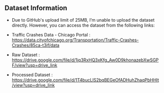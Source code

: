 ## Dataset Information

- Due to GitHub's upload limit of 25MB, I’m unable to upload the dataset directly. However, you can access the dataset from the following links:

- Traffic Crashes Data - Chicago Portal : https://data.cityofchicago.org/Transportation/Traffic-Crashes-Crashes/85ca-t3if/data
- Raw Dataset : https://drive.google.com/file/d/1jq3RxHQ3xKfg_Aw0D9khonazebXwSGPF/view?usp=drive_link
- Processed Dataset : https://drive.google.com/file/d/1T4bucLlS2bqBEGeOfADHuhZhaqPbHHlt/view?usp=drive_link
